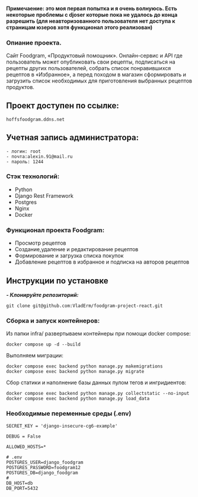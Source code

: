 #### Примечаение: это моя первая попытка и я очень волнуюсь. Есть некоторые проблемы с djoser которые пока не удалось до конца разрешить (для неавторизованного пользователя нет доступа к страницам юзеров хотя функционал этого реализован)
### Опиание проекта.
Сайт Foodgram, «Продуктовый помощник». Онлайн-сервис и API где пользователь может опубликовать свои рецепты, подписаться на рецепты других пользователей, собрать список понравившихся рецептов в «Избранное», а перед походом в магазин сформировать и загрузить список необходимых для приготовления выбранных рецептов продуктов.

## Проект доступен по ссылке:

```
hoffsfoodgram.ddns.net
```

## Учетная запись администратора:

```
- логин: root
- почта:alexin.91@mail.ru 
- пароль: 1244
```

### Стэк технологий:
- Python
- Django Rest Framework
- Postgres
- Nginx
- Docker

### Функционал проекта Foodgram:

- Просмотр рецептов
- Создание,удаление и редактирование рецептов
- Формирование и загрузка списка покупок
- Добавление рецептов в избранное и подписка на авторов рецептов

## Инструкции по установке
***- Клонируйте репозиторий:***
```
git clone git@github.com:VladErm/foodgram-project-react.git
```
### Сборка и запуск контейнеров:

Из папки infra/  развертываем контейнеры при помощи docker compose:
```
docker compose up -d --build
```
Выполняем миграции:
```
docker compose exec backend python manage.py makemigrations
docker compose exec backend python manage.py migrate

```

Сбор статики и наполнение базы данных пулом тегов и ингридиентов:
```
docker compose exec backend python manage.py collectstatic --no-input
docker compose exec backend python manage.py load_data

```

### Необходимые переменные среды (.env)

```
SECRET_KEY = 'django-insecure-cg6-example'

DEBUG = False

ALLOWED_HOSTS=*

# .env
POSTGRES_USER=django_foodgram
POSTGRES_PASSWORD=foodgram12
POSTGRES_DB=django_foodgram
#
DB_HOST=db
DB_PORT=5432
```

